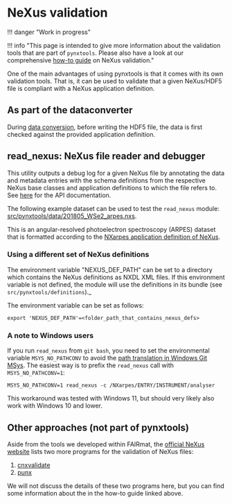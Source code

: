 # NeXus validation
!!! danger "Work in progress"

!!! info "This page is intended to give more information about the validation tools that are part of `pynxtools`. Please also have a look at our comprehensive [how-to guide](../learn/nexus-validation.md) on NeXus validation."

One of the main advantages of using pynxtools is that it comes with its own validation tools. That is, it can be used to validate that a given NeXus/HDF5 file is compliant with a NeXus application definition.

## As part of the dataconverter
During [data conversion](./dataconverter-and-readers.md), before writing the HDF5 file, the data is first checked against the provided application definition.

<!--## verify-nexus: Testing existing NeXus/HDF5 files
This CLI tool can be used to validate _existing_ HDF5 files that claim to be NeXus-compliant. See [here](reference/cli-api.md#verify-nexus) for the API documentation.-->

## read_nexus: NeXus file reader and debugger

This utility outputs a debug log for a given NeXus file by annotating the data and metadata entries with the schema definitions from the respective NeXus base classes and application definitions to which the file refers to. See [here](../reference/cli-api.md#read_nexus) for the API documentation.

The following example dataset can be used to test the `read_nexus` module: [src/pynxtools/data/201805_WSe2_arpes.nxs](https://github.com/FAIRmat-NFDI/pynxtools/blob/master/src/pynxtools/data/201805_WSe2_arpes.nxs).

This is an angular-resolved photoelectron spectroscopy (ARPES) dataset that is formatted according to
the [NXarpes application definition of NeXus](https://manual.nexusformat.org/classes/applications/NXarpes.html#nxarpes).

### Using a different set of NeXus definitions
The environment variable "NEXUS_DEF_PATH" can be set to a directory which contains the NeXus definitions as NXDL XML files. If this environment variable is not defined, the module will use the definitions in its bundle (see `src/pynxtools/definitions`)._

The environment variable can be set as follows:
```
export 'NEXUS_DEF_PATH'=<folder_path_that_contains_nexus_defs>
```

### A note to Windows users
If you run `read_nexus` from `git bash`, you need to set the environmental variable
`MSYS_NO_PATHCONV` to avoid the [path translation in Windows Git MSys](https://stackoverflow.com/questions/7250130/how-to-stop-mingw-and-msys-from-mangling-path-names-given-at-the-command-line#34386471).
The easiest way is to prefix the `read_nexus` call with `MSYS_NO_PATHCONV=1`:

```
MSYS_NO_PATHCONV=1 read_nexus -c /NXarpes/ENTRY/INSTRUMENT/analyser
```

This workaround was tested with Windows 11, but should very likely also work with Windows 10 and lower.

## Other approaches (not part of pynxtools)
Aside from the tools we developed within FAIRmat, the [official NeXus website](https://manual.nexusformat.org/validation.html) lists two more programs for the validation of NeXus files:

1. [cnxvalidate](<https://github.com/nexusformat/cnxvalidate>)
2. [punx](<https://github.com/prjemian/punx>)

We will not discuss the details of these two programs here, but you can find some information about the in the how-to guide linked above.